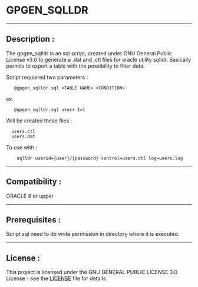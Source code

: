 # GPGEN_SQLLDR

----

## Description :

The gpgen_sqlldr is an sql script, created under GNU General Public License v3.0 to generate a .dat and .ctl
files for oracle utility sqlldr. Basically permits to export a table with the possibility to filter data.

Script requiered two parameters :

       @gpgen_sqlldr.sql <TABLE NAME> <CONDITION>  

ex.

       @gpgen_sqlldr.sql users 1=1

Will be created these files :

      users.ctl
      users.dat

 To use with :

        sqlldr userid={user}/{password} control=users.ctl log=users.log
  
----

## Compatibility :

ORACLE 8 or upper


----

## Prerequisites :

Script sql need to do write permission in directory where it is executed.

----

## License :

This project is licensed under the GNU GENERAL PUBLIC LICENSE 3.0 License - see the [LICENSE](LICENSE) file for details  
